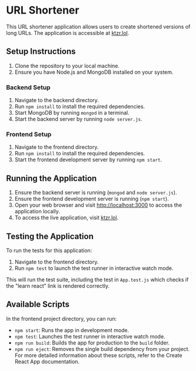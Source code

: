 # URL Shortener

This URL shortener application allows users to create shortened versions of long URLs. The application is accessible at [ktzr.lol](https://ktzr.lol).

## Setup Instructions

1. Clone the repository to your local machine.
2. Ensure you have Node.js and MongoDB installed on your system.

### Backend Setup

1. Navigate to the backend directory.
2. Run `npm install` to install the required dependencies.
3. Start MongoDB by running `mongod` in a terminal.
4. Start the backend server by running `node server.js`.

### Frontend Setup

1. Navigate to the frontend directory.
2. Run `npm install` to install the required dependencies.
3. Start the frontend development server by running `npm start`.

## Running the Application

1. Ensure the backend server is running (`mongod` and `node server.js`).
2. Ensure the frontend development server is running (`npm start`).
3. Open your web browser and visit [http://localhost:3000](http://localhost:3000) to access the application locally.
4. To access the live application, visit [ktzr.lol](https://ktzr.lol).

## Testing the Application

To run the tests for this application:

1. Navigate to the frontend directory.
2. Run `npm test` to launch the test runner in interactive watch mode.

This will run the test suite, including the test in `App.test.js` which checks if the "learn react" link is rendered correctly.

## Available Scripts

In the frontend project directory, you can run:

- `npm start`: Runs the app in development mode.
- `npm test`: Launches the test runner in interactive watch mode.
- `npm run build`: Builds the app for production to the `build` folder.
- `npm run eject`: Removes the single build dependency from your project.
  For more detailed information about these scripts, refer to the Create React App documentation.

